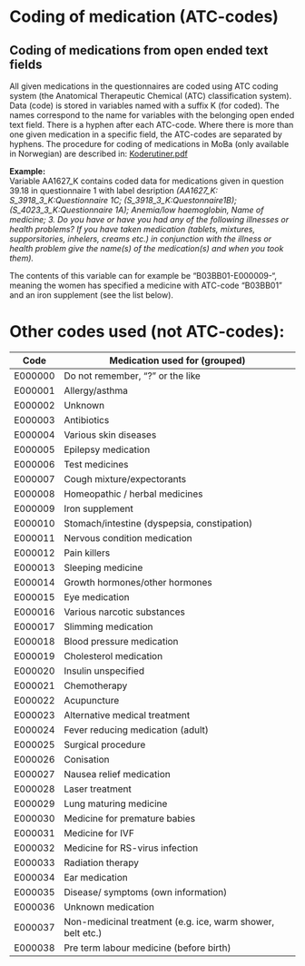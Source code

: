 # Coding of medication (ATC-codes)

## Coding of medications from open ended text fields

All given medications in the questionnaires are coded using ATC coding system (the Anatomical Therapeutic Chemical (ATC) classification system).
Data (code) is stored in variables named with a suffix K (for coded). The names correspond to the name for variables with the belonging open ended text field. There is a hyphen after each ATC-code. Where there is more than one given medication in a specific field, the ATC-codes are separated by hyphens.
The procedure for coding of medications in MoBa (only available in Norwegian) are described in: [Koderutiner.pdf](PDF/CodingMoBa/Koderutiner.pdf) 

**Example:** <br>
Variable AA1627_K contains coded data for medications given in question 39.18 in 
questionnaire 1 with label desription _(AA1627_K: S_3918_3_K:Questionnaire 1C; (S_3918_3_K:Questonnaire1B); 
(S_4023_3_K:Questionnaire 1A); Anemia/low haemoglobin, Name of medicine; 3. Do you 
have or have you had any of the following illnesses or health problems? If you have taken 
medication (tablets, mixtures, supporsitories, inhelers, creams etc.) in conjunction with the 
illness or health problem give the name(s) of the medication(s) and when you took them)._ 

The contents of this variable can for example be “B03BB01-E000009-“, 
meaning the women has specified a medicine with ATC-code “B03BB01” and an iron 
supplement (see the list below). <br> 

# Other codes used (not ATC-codes):

 | Code  | Medication used for (grouped)  | 
 | -- | -- | 
 | E000000 | Do not remember, “?” or the like | 
 | E000001 | Allergy/asthma | 
 | E000002 | Unknown | 
 | E000003 | Antibiotics | 
 | E000004 | Various skin diseases | 
 | E000005 | Epilepsy medication | 
 | E000006 | Test medicines | 
 | E000007 | Cough mixture/expectorants | 
 | E000008 | Homeopathic / herbal medicines | 
 | E000009 | Iron supplement | 
 | E000010 | Stomach/intestine (dyspepsia, constipation) | 
 | E000011 | Nervous condition medication | 
 | E000012 | Pain killers | 
 | E000013 | Sleeping medicine | 
 | E000014 | Growth hormones/other hormones | 
 | E000015 | Eye medication | 
 | E000016 | Various narcotic substances | 
 | E000017 | Slimming medication | 
 | E000018 | Blood pressure medication | 
 | E000019 | Cholesterol medication | 
 | E000020 | Insulin unspecified | 
 | E000021 | Chemotherapy | 
 | E000022 | Acupuncture | 
 | E000023 | Alternative medical treatment | 
 | E000024 | Fever reducing medication (adult) | 
 | E000025 | Surgical procedure | 
 | E000026 | Conisation | 
 | E000027 | Nausea relief medication | 
 | E000028 | Laser treatment | 
 | E000029 | Lung maturing medicine | 
 | E000030 | Medicine for premature babies | 
 | E000031 | Medicine for IVF | 
 | E000032 | Medicine for RS-virus infection | 
 | E000033 | Radiation therapy | 
 | E000034 | Ear medication | 
 | E000035 | Disease/ symptoms (own information) | 
 | E000036 | Unknown medication | 
 | E000037 | Non-medicinal treatment (e.g. ice, warm shower, belt etc.) | 
 | E000038 | Pre term labour medicine (before birth) | 





